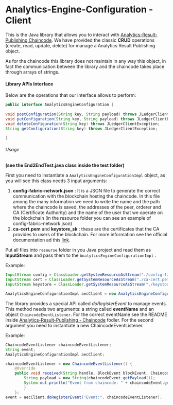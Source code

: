 # Analytics-Engine-Configuration - Client



This is the Java library that allows you to interact with <u>Analytics-Result-Publishing Chaincode</u>. We have provided the classic **CRUD** operations (create, read, update, delete) for manage a Analytics Result Publishing object. 

As for the chaincode this library does not maintain in any way this object, in fact the communication between the library and the chaincode takes place through arrays of strings.

#### Library APIs Interface

Below are the operations that our interface allows to perform:

```java
public interface AnalyticsEngineConfiguration {
    
void postConfiguration(String key, String payload) throws JLedgerClientException;
void putConfiguration(String key, String payload) throws JLedgerClientException;
void deleteConfiguration(String key) throws JLedgerClientException;
String getConfiguration(String key) throws JLedgerClientException;

}
```

###### Usage 

**(see the End2EndTest.java class inside the test folder)**

First you need to instantiate a `AnalyticsEngineConfigurationImpl` object, as you will see this class needs 3 input arguments:

1. **config-fabric-network.json** : It is a JSON file to generate the correct communication with the blockchain hosting the chaincode. In this file among the many information we need to write the name and the path where the chaincode is saved, the addresses of the peer, orderer and CA (Certificate Authority) and the name of the user that we operate on the blockchain (in the resource folder you can see an example of config-fabric-network.json)
2. **ca-cert.pem** and **keystore_sk** : these are the certificates that the CA provides to users of the blockchain. For more information see the official documentation ad this [link](https://hyperledger-fabric-ca.readthedocs.io/en/release-1.4/users-guide.html#).

Put all files into `resourse` folder in you Java project and read them as **InputStream** and pass them to the `AnalyticsEngineConfigurationImpl` .

Example:

```java
InputStream config = ClassLoader.getSystemResourceAsStream("./config-fabric-network.json");
InputStream cert = ClassLoader.getSystemResourceAsStream("./ca-cert.pem");
InputStream keystore = ClassLoader.getSystemResourceAsStream("./keystore_sk");

AnalyticsEngineConfigurationImpl aecClient = new AnalyticsEngineConfigurationImpl(config, cert, keystore);
```



The library provides a special API called *doRegisterEvent* to manage events. This method needs two arguments: a string called **eventName** and an object `ChaincodeEventListener`.
For the correct eventName see the README inside <u>Analytics-Result-Publishing - Chaincode</u> fodler. For the second argument you need to instantiate a new ChaincodeEventListener.

Example:

```java
ChaincodeEventListener chaincodeEventListener;
String event;
AnalyticsEngineConfigurationImpl aecClient;

chaincodeEventListener = new ChaincodeEventListener() {
    @Override
	public void received(String handle, BlockEvent blockEvent, ChaincodeEvent chaincodeEvent) {
		String payload = new String(chaincodeEvent.getPayload());
		System.out.println("Event from chaincode: " + chaincodeEvent.getEventName() + " " + payload);
		}
	};
event = aecClient.doRegisterEvent("Event:", chaincodeEventListener);
```


